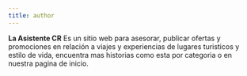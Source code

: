 ```yaml
---
title: author
---
```


**La Asistente CR** Es un sitio web para asesorar, publicar ofertas y promociones en relación a viajes y experiencias de lugares turisticos y estilo de vida, encuentra mas historias como esta por categoria o en nuestra pagina de inicio.
